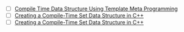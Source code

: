 - [ ] [Compile Time Data Structure Using Template Meta Programming](https://www.codeproject.com/Articles/31694/A-Compile-Time-Data-Structure-Using-Template-Meta)
 - [ ] [Creating a Compile-Time Set Data Structure in C++](https://accu.org/journals/overload/26/146/kozicki_2531/)
 - [ ] [Creating a Compile-Time Set Data Structure in C++](https://tech.jocodoma.com/2019/03/20/Creating-a-Compile-Time-Set-Data-Structure-in-CPP/)
